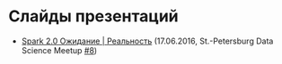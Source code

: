 # Слайды презентаций

* [Spark 2.0 Ожидание | Реальность](https://slavikbaranov.github.io/slides/spark20/#/) (17.06.2016, St.-Petersburg Data Science Meetup [#8](http://www.meetup.com/St-Petersburg-Data-Science-Meetup/events/231884137/))
